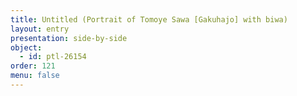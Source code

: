 ```yaml
---
title: Untitled (Portrait of Tomoye Sawa [Gakuhajo] with biwa)
layout: entry
presentation: side-by-side
object:
  - id: ptl-26154
order: 121
menu: false
---
```







